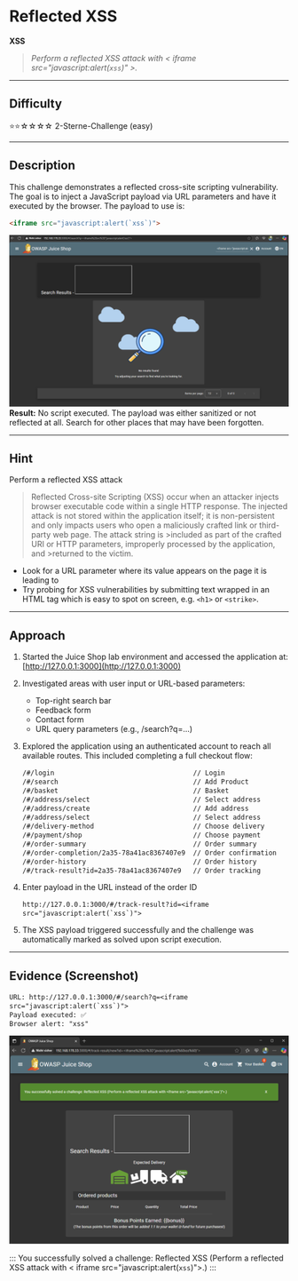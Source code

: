 # Reflected XSS

**XSS**

> *Perform a reflected XSS attack with < iframe src="javascript:alert(`xss`)" >.*

---

## Difficulty

⭐⭐☆☆☆☆ 2-Sterne-Challenge (easy)

---

## Description

This challenge demonstrates a reflected cross-site scripting vulnerability. The goal is to inject a JavaScript payload via URL parameters and have it executed by the browser. The payload to use is:

```html
<iframe src="javascript:alert(`xss`)">
```

![xss_faild](../img/xss_faild.png)
**Result:** No script executed. The payload was either sanitized or not reflected at all. Search for other places that may have been forgotten.

---

## Hint
Perform a reflected XSS attack

>Reflected Cross-site Scripting (XSS) occur when an attacker injects browser executable code within a single HTTP response. The injected attack is not stored within the application itself; it is non-persistent and only impacts users who open a maliciously crafted link or third-party web page. The attack string is >included as part of the crafted URI or HTTP parameters, improperly processed by the application, and >returned to the victim.

- Look for a URL parameter where its value appears on the page it is leading to
- Try probing for XSS vulnerabilities by submitting text wrapped in an HTML tag which is easy to spot on screen, e.g. `<h1>` or `<strike>`.

---

## Approach

1. Started the Juice Shop lab environment and accessed the application at:
   [http://127.0.0.1:3000](http://127.0.0.1:3000)

2. Investigated areas with user input or URL-based parameters:
    - Top-right search bar
    - Feedback form
    - Contact form
    - URL query parameters (e.g., /search?q=...)

3. Explored the application using an authenticated account to reach all available routes. This included completing a full checkout flow:
   ```text
   /#/login                                   // Login
   /#/search                                  // Add Product
   /#/basket                                  // Basket
   /#/address/select                          // Select address
   /#/address/create                          // Add address
   /#/address/select                          // Select address
   /#/delivery-method                         // Choose delivery
   /#/payment/shop                            // Choose payment
   /#/order-summary                           // Order summary
   /#/order-completion/2a35-78a41ac8367407e9  // Order confirmation
   /#/order-history                           // Order history
   /#/track-result?id=2a35-78a41ac8367407e9   // Order tracking
   ```

4. Enter payload in the URL instead of the order ID
   ```
   http://127.0.0.1:3000/#/track-result?id=<iframe src="javascript:alert(`xss`)">
   ```

5. The XSS payload triggered successfully and the challenge was automatically marked as solved upon script execution.

---

## Evidence (Screenshot)

```text
URL: http://127.0.0.1:3000/#/search?q=<iframe src="javascript:alert(`xss`)">
Payload executed: ✅
Browser alert: "xss"
```

![xss_success](../img/xss_success.png)

:::
You successfully solved a challenge: Reflected XSS (Perform a reflected XSS attack with
< iframe src="javascript:alert(`xss`)">.)
:::
